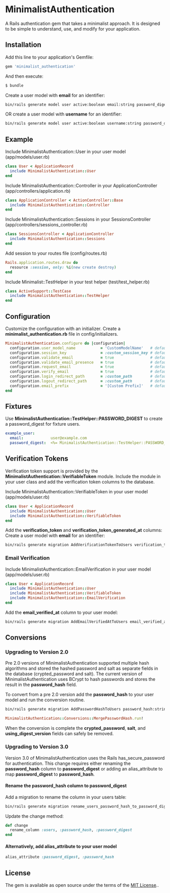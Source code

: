 # MinimalistAuthentication
A Rails authentication gem that takes a minimalist approach. It is designed to be simple to understand, use, and modify for your application.


## Installation
Add this line to your application's Gemfile:

```ruby
gem 'minimalist_authentication'
```

And then execute:
```bash
$ bundle
```

Create a user model with **email** for an identifier:
```bash
bin/rails generate model user active:boolean email:string password_digest:string last_logged_in_at:datetime
```

OR create a user model with **username** for an identifier:
```bash
bin/rails generate model user active:boolean username:string password_digest:string last_logged_in_at:datetime
```


## Example
Include MinimalistAuthentication::User in your user model (app/models/user.rb)
```ruby
class User < ApplicationRecord
  include MinimalistAuthentication::User
end
```

Include MinimalistAuthentication::Controller in your ApplicationController (app/controllers/application.rb)
```ruby
class ApplicationController < ActionController::Base
  include MinimalistAuthentication::Controller
end
```

Include MinimalistAuthentication::Sessions in your SessionsController (app/controllers/sessions_controller.rb)
```ruby
class SessionsController < ApplicationController
  include MinimalistAuthentication::Sessions
end
```

Add session to your routes file (config/routes.rb)
```ruby
Rails.application.routes.draw do
  resource :session, only: %i(new create destroy)
end
```

Include Minimalist::TestHelper in your test helper (test/test_helper.rb)
```ruby
class ActiveSupport::TestCase
  include MinimalistAuthentication::TestHelper
end
```

## Configuration
Customize the configuration with an initializer. Create a **minimalist_authentication.rb** file in config/initializers.
```ruby
MinimalistAuthentication.configure do |configuration|
  configuration.user_model_name           = 'CustomModelName'   # default is '::User'
  configuration.session_key               = :custom_session_key # default is :user_id
  configuration.validate_email            = true                # default is true
  configuration.validate_email_presence   = true                # default is true
  configuration.request_email             = true                # default is true
  configuration.verify_email              = true                # default is true
  configuration.login_redirect_path       = :custom_path        # default is :root_path
  configuration.logout_redirect_path      = :custom_path        # default is :new_session_path
  configuration.email_prefix              = '[Custom Prefix]'   # default is application name
end
```


## Fixtures
Use **MinimalistAuthentication::TestHelper::PASSWORD_DIGEST** to create a password_digest for fixture users.
```yaml
example_user:
  email:            user@example.com
  password_digest:  <%= MinimalistAuthentication::TestHelper::PASSWORD_DIGEST %>
```


## Verification Tokens
Verification token support is provided by the **MinimalistAuthentication::VerifiableToken**
module. Include the module in your user class and add the verification token columns
to the database.

Include MinimalistAuthentication::VerifiableToken in your user model (app/models/user.rb)
```ruby
class User < ApplicationRecord
  include MinimalistAuthentication::User
  include MinimalistAuthentication::VerifiableToken
end
```

Add the **verification_token** and **verification_token_generated_at** columns:
Create a user model with **email** for an identifier:
```bash
bin/rails generate migration AddVerificationTokenToUsers verification_token:string:uniq verification_token_generated_at:datetime
```

### Email Verification
Include MinimalistAuthentication::EmailVerification in your user model (app/models/user.rb)
```ruby
class User < ApplicationRecord
  include MinimalistAuthentication::User
  include MinimalistAuthentication::VerifiableToken
  include MinimalistAuthentication::EmailVerification
end
```

Add the **email_verified_at** column to your user model:
```bash
bin/rails generate migration AddEmailVerifiedAtToUsers email_verified_at:datetime
```


## Conversions

### Upgrading to Version 2.0
Pre 2.0 versions of MinimalistAuthentication supported multiple hash algorithms
and stored the hashed password and salt as separate fields in the database
(crypted_password and salt). The current version of MinimalistAuthentication
uses BCrypt to hash passwords and stores the result in the **password_hash** field.

To convert from a pre 2.0 version add the **password_hash** to your user model
and run the conversion routine.
```bash
bin/rails generate migration AddPasswordHashToUsers password_hash:string
```
```ruby
MinimalistAuthentication::Conversions::MergePasswordHash.run!
```

When the conversion is complete the **crypted_password**, **salt**, and
**using_digest_version** fields can safely be removed.

### Upgrading to Version 3.0
Version 3.0 of MinimalistAuthentication uses the Rails has_secure_password for authentication. This change requires either renaming the **password_hash** column to **password_digest** or adding an alias_attribute to map **password_digest** to **password_hash**.

#### Rename the **password_hash** column to **password_digest**
Add a migration to rename the column in your users table:
```bash
bin/rails generate migration rename_users_password_hash_to_password_digest
```

Update the change method:
```ruby
def change
  rename_column :users, :password_hash, :password_digest
end
```

#### Alternatively, add **alias_attribute** to your user model
```ruby
alias_attribute :password_digest, :password_hash
```

## License
The gem is available as open source under the terms of the [MIT License](http://opensource.org/licenses/MIT)..
